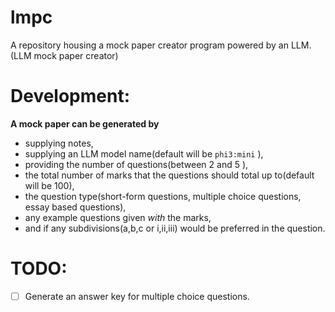 # lmpc
A repository housing a mock paper creator program powered by an LLM.(LLM mock paper creator)

# Development: 

__A mock paper can be generated by__
- supplying notes, 
- supplying an LLM model name(default will be `phi3:mini` ), 
- providing the number of questions(between 2 and 5 ), 
- the total number of marks that the questions should total up to(default will be 100), 
- the question type(short-form questions, multiple choice questions, essay based questions), 
- any example questions given *with* the marks, 
- and if any subdivisions(a,b,c or i,ii,iii) would be preferred in the question.

# TODO: 

- [ ] Generate an answer key for multiple choice questions. 



